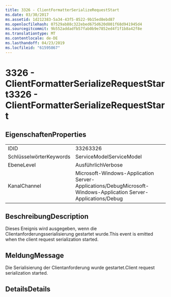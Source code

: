 ```yaml
---
title: 3326 - ClientFormatterSerializeRequestStart
ms.date: 03/30/2017
ms.assetid: 1d212383-5a34-43f5-8522-9b15ed8ebd87
ms.openlocfilehash: 07529ab88c322ebed675d620d801f68d941945d4
ms.sourcegitcommit: 9b552addadfb57fab0b9e7852ed4f1f1b8a42f8e
ms.translationtype: MT
ms.contentlocale: de-DE
ms.lasthandoff: 04/23/2019
ms.locfileid: "61595867"
---
```

# <a name="3326---clientformatterserializerequeststart"></a><span data-ttu-id="623ad-102">3326 - ClientFormatterSerializeRequestStart</span><span class="sxs-lookup"><span data-stu-id="623ad-102">3326 - ClientFormatterSerializeRequestStart</span></span>
## <a name="properties"></a><span data-ttu-id="623ad-103">Eigenschaften</span><span class="sxs-lookup"><span data-stu-id="623ad-103">Properties</span></span>  
  
|||  
|-|-|  
|<span data-ttu-id="623ad-104">ID</span><span class="sxs-lookup"><span data-stu-id="623ad-104">ID</span></span>|<span data-ttu-id="623ad-105">3326</span><span class="sxs-lookup"><span data-stu-id="623ad-105">3326</span></span>|  
|<span data-ttu-id="623ad-106">Schlüsselwörter</span><span class="sxs-lookup"><span data-stu-id="623ad-106">Keywords</span></span>|<span data-ttu-id="623ad-107">ServiceModel</span><span class="sxs-lookup"><span data-stu-id="623ad-107">ServiceModel</span></span>|  
|<span data-ttu-id="623ad-108">Ebene</span><span class="sxs-lookup"><span data-stu-id="623ad-108">Level</span></span>|<span data-ttu-id="623ad-109">Ausführlich</span><span class="sxs-lookup"><span data-stu-id="623ad-109">Verbose</span></span>|  
|<span data-ttu-id="623ad-110">Kanal</span><span class="sxs-lookup"><span data-stu-id="623ad-110">Channel</span></span>|<span data-ttu-id="623ad-111">Microsoft-Windows-Application Server-Applications/Debug</span><span class="sxs-lookup"><span data-stu-id="623ad-111">Microsoft-Windows-Application Server-Applications/Debug</span></span>|  
  
## <a name="description"></a><span data-ttu-id="623ad-112">Beschreibung</span><span class="sxs-lookup"><span data-stu-id="623ad-112">Description</span></span>  
 <span data-ttu-id="623ad-113">Dieses Ereignis wird ausgegeben, wenn die Clientanforderungsserialisierung gestartet wurde.</span><span class="sxs-lookup"><span data-stu-id="623ad-113">This event is emitted when the client request serialization started.</span></span>  
  
## <a name="message"></a><span data-ttu-id="623ad-114">Meldung</span><span class="sxs-lookup"><span data-stu-id="623ad-114">Message</span></span>  
 <span data-ttu-id="623ad-115">Die Serialisierung der Clientanforderung wurde gestartet.</span><span class="sxs-lookup"><span data-stu-id="623ad-115">Client request serialization started.</span></span>  
  
## <a name="details"></a><span data-ttu-id="623ad-116">Details</span><span class="sxs-lookup"><span data-stu-id="623ad-116">Details</span></span>
